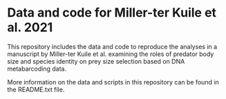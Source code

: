 # Data and code for Miller-ter Kuile et al. 2021

This repository includes the data and code to reproduce the analyses in a manuscript by Miller-ter Kuile et al. examining the roles of predator body size and species identity on prey size selection based on DNA metabarcoding data. 

More information on the data and scripts in this repository can be found in the README.txt file. 

